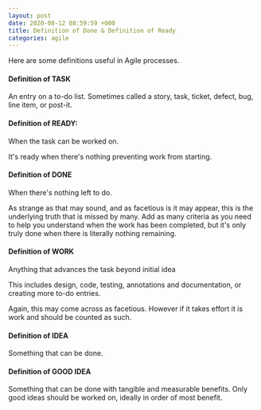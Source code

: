 ```yaml
---
layout: post
date: 2020-08-12 08:59:59 +000
title: Definition of Done & Definition of Ready
categories: agile
---
```


Here are some definitions useful in Agile processes. 

#### Definition of TASK

An entry on a to-do list. Sometimes called a story, task, ticket,  defect, bug, line item, or post-it.

#### Definition of READY:

When the task can be worked on. 

It's ready when there's nothing preventing work from starting.
    
#### Definition of DONE

When there's nothing left to do. 

As strange as that may sound, and as facetious is it may appear, this is the underlying truth that is missed by many. Add as many criteria as you need to help you understand when the work has been completed, but it's only truly done when there is literally nothing remaining. 
    
#### Definition of WORK    

Anything that advances the task beyond initial idea
    
This includes design, code, testing, annotations and documentation, or creating more to-do entries. 

Again, this may come across as facetious. However if it takes effort it is work and should be counted as such.
    
#### Definition of IDEA

Something that can be done. 
   
#### Definition of GOOD IDEA

Something that can be done with tangible and measurable benefits. Only good ideas should be worked on, ideally in order of most benefit.

    

